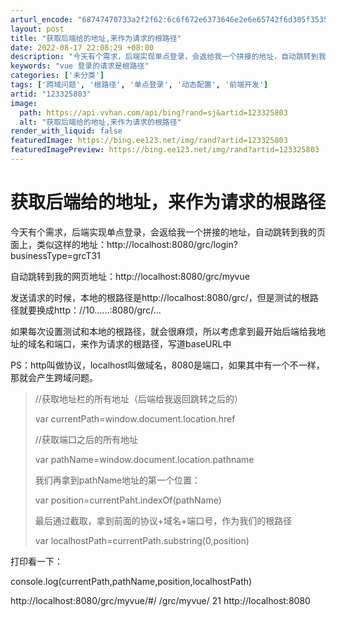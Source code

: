 ```yaml
---
arturl_encode: "68747470733a2f2f62:6c6f672e6373646e2e6e65742f6d305f35353931383031352f:61727469636c652f64657461696c732f313233333235383033"
layout: post
title: "获取后端给的地址,来作为请求的根路径"
date: 2022-08-17 22:08:29 +08:00
description: "今天有个需求，后端实现单点登录，会返给我一个拼接的地址，自动跳转到我的页面上，类似这样的地址：htt"
keywords: "vue 登录的请求是根路径"
categories: ['未分类']
tags: ['跨域问题', '根路径', '单点登录', '动态配置', '前端开发']
artid: "123325803"
image:
  path: https://api.vvhan.com/api/bing?rand=sj&artid=123325803
  alt: "获取后端给的地址,来作为请求的根路径"
render_with_liquid: false
featuredImage: https://bing.ee123.net/img/rand?artid=123325803
featuredImagePreview: https://bing.ee123.net/img/rand?artid=123325803
---
```


# 获取后端给的地址，来作为请求的根路径

今天有个需求，后端实现单点登录，会返给我一个拼接的地址，自动跳转到我的页面上，类似这样的地址：http://localhost:8080/grc/login?businessType=grcT31

自动跳转到我的网页地址：http://localhost:8080/grc/myvue

发送请求的时候，本地的根路径是http://localhost:8080/grc/，但是测试的根路径就要换成http：//10......:8080/grc/...

如果每次设置测试和本地的根路径，就会很麻烦，所以考虑拿到最开始后端给我地址的域名和端口，来作为请求的根路径，写道baseURL中

PS：http叫做协议，localhost叫做域名，8080是端口，如果其中有一个不一样，那就会产生跨域问题。

> //获取地址栏的所有地址（后端给我返回跳转之后的）
>
> var currentPath=window.document.location.href
>
> //获取端口之后的所有地址
>
> var pathName=window.document.location.pathname
>
> 我们再拿到pathName地址的第一个位置：
>
> var position=currentPaht.indexOf(pathName)
>
> 最后通过截取，拿到前面的协议+域名+端口号，作为我们的根路径
>
> var localhostPath=currentPath.substring(0,position)

打印看一下：

console.log(currentPath,pathName,position,localhostPath)

http://localhost:8080/grc/myvue/#/ /grc/myvue/ 21 http://localhost:8080